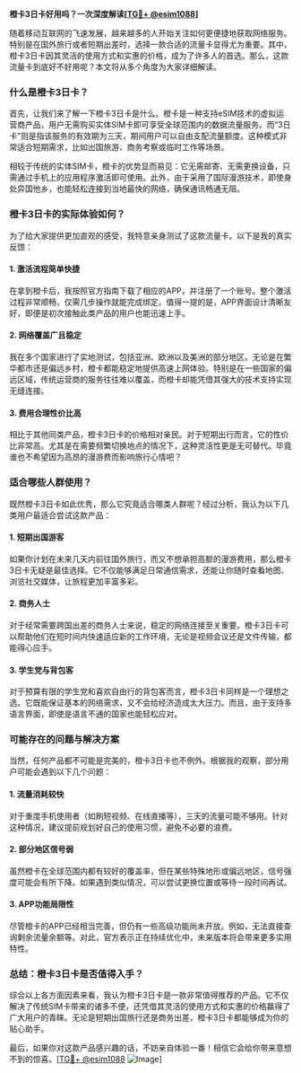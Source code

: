 **橙卡3日卡好用吗？一次深度解读[[TG💪+ @esim1088](https://t.me/s/esim1088)]**

随着移动互联网的飞速发展，越来越多的人开始关注如何更便捷地获取网络服务。特别是在国外旅行或者短期出差时，选择一款合适的流量卡显得尤为重要。其中，橙卡3日卡因其灵活的使用方式和实惠的价格，成为了许多人的首选。那么，这款流量卡到底好不好用呢？本文将从多个角度为大家详细解读。

### **什么是橙卡3日卡？**

首先，让我们来了解一下橙卡3日卡是什么。橙卡是一种支持eSIM技术的虚拟运营商产品，用户无需购买实体SIM卡即可享受全球范围内的数据流量服务。而“3日卡”则是指该服务的有效期为三天，期间用户可以自由支配流量额度。这种模式非常适合短期需求，比如出国旅游、商务考察或临时工作等场景。

相较于传统的实体SIM卡，橙卡的优势显而易见：它无需邮寄、无需更换设备，只需通过手机上的应用程序激活即可使用。此外，由于采用了国际漫游技术，即使身处异国他乡，也能轻松连接到当地最快的网络，确保通讯畅通无阻。

### **橙卡3日卡的实际体验如何？**

为了给大家提供更加直观的感受，我特意亲身测试了这款流量卡。以下是我的真实反馈：

#### **1. 激活流程简单快捷**
在拿到橙卡后，我按照官方指南下载了相应的APP，并注册了一个账号。整个激活过程非常顺畅，仅需几步操作就能完成绑定。值得一提的是，APP界面设计清晰友好，即便是初次接触此类产品的用户也能迅速上手。

#### **2. 网络覆盖广且稳定**
我在多个国家进行了实地测试，包括亚洲、欧洲以及美洲的部分地区。无论是在繁华都市还是偏远乡村，橙卡都能稳定地提供高速上网体验。特别是在一些国家的偏远区域，传统运营商的服务往往难以覆盖，而橙卡却能凭借其强大的技术支持实现无缝连接。

#### **3. 费用合理性价比高**
相比于其他同类产品，橙卡3日卡的价格相对亲民。对于短期出行而言，它的性价比非常高。尤其是在需要频繁切换地点的情况下，这种灵活性更是无可替代。毕竟谁也不希望因为高昂的漫游费而影响旅行心情吧？

### **适合哪些人群使用？**

既然橙卡3日卡如此优秀，那么它究竟适合哪类人群呢？经过分析，我认为以下几类用户最适合尝试这款产品：

#### **1. 短期出国游客**
如果你计划在未来几天内前往国外旅行，而又不想承担高额的漫游费用，那么橙卡3日卡无疑是最佳选择。它不仅能够满足日常通信需求，还能让你随时查看地图、浏览社交媒体，让旅程更加丰富多彩。

#### **2. 商务人士**
对于经常需要跨国出差的商务人士来说，稳定的网络连接至关重要。橙卡3日卡可以帮助他们在短时间内快速适应新的工作环境，无论是视频会议还是文件传输，都能得心应手。

#### **3. 学生党与背包客**
对于预算有限的学生党和喜欢自由行的背包客而言，橙卡3日卡同样是一个理想之选。它既能保证基本的网络需求，又不会给经济造成太大压力。而且，由于支持多语言界面，即使是语言不通的国家也能轻松应对。

### **可能存在的问题与解决方案**

当然，任何产品都不可能是完美的，橙卡3日卡也不例外。根据我的观察，部分用户可能会遇到以下几个问题：

#### **1. 流量消耗较快**
对于重度手机使用者（如刷短视频、在线直播等），三天的流量可能不够用。针对这种情况，建议提前规划好自己的使用习惯，避免不必要的浪费。

#### **2. 部分地区信号弱**
虽然橙卡在全球范围内都有较好的覆盖率，但在某些特殊地形或偏远地区，信号强度可能会有所下降。如果遇到类似情况，可以尝试更换位置或等待一段时间再试。

#### **3. APP功能局限性**
尽管橙卡的APP已经相当完善，但仍有一些高级功能尚未开放。例如，无法直接查询剩余流量余额等。对此，官方表示正在持续优化中，未来版本将会带来更多实用特性。

### **总结：橙卡3日卡是否值得入手？**

综合以上各方面因素来看，我认为橙卡3日卡是一款非常值得推荐的产品。它不仅解决了传统SIM卡带来的诸多不便，还凭借其灵活的使用方式和实惠的价格赢得了广大用户的青睐。无论是短期出国旅行还是商务出差，橙卡3日卡都能够成为你的贴心助手。

最后，如果你对这款产品感兴趣的话，不妨亲自体验一番！相信它会给你带来意想不到的惊喜。[[TG💪+ @esim1088](https://t.me/s/esim1088) ![Image](https://i.postimg.cc/4NQfJmqS/Snipaste-2025-05-13-00-14-12.png)]